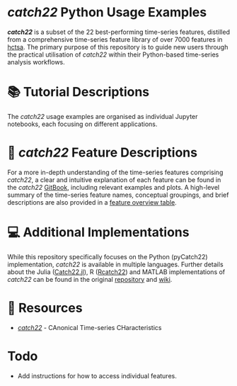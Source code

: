 # *catch22* Python Usage Examples
__*catch22*__ is a subset of the 22 best-performing time-series features, distilled from a comprehensive time-series feature library of over 7000 features in [hctsa](https://github.com/benfulcher/hctsa).
The primary purpose of this repository is to guide new users through the practical utilisation of *catch22* within their Python-based time-series
analysis workflows. 

# 📚 Tutorial Descriptions 
The *catch22* usage examples are organised as individual Jupyter notebooks, each focusing on different applications.


# 📖 *catch22* Feature Descriptions 
For a more in-depth understanding of the time-series features comprising *catch22*, a clear and intuitive explanation of each feature can be found in the *catch22* [GitBook](https://feature-based-time-series-analys.gitbook.io/catch22-features/), including relevant examples and plots.
A high-level summary of the time-series feature names, conceptual groupings, and brief descriptions are also provided in a [feature overview table](https://feature-based-time-series-analys.gitbook.io/catch22-features/feature-overview-table). 

# 💻 Additional Implementations 
While this repository specifically focuses on the Python (pyCatch22) implementation, *catch22* is available in multiple languages. Further details about the Julia ([Catch22.jl](https://github.com/brendanjohnharris/Catch22.jl)), R ([Rcatch22](https://github.com/hendersontrent/Rcatch22)) and MATLAB implementations of *catch22* can be found in the original
[repository](https://github.com/DynamicsAndNeuralSystems/catch22) and [wiki](https://github.com/DynamicsAndNeuralSystems/catch22/wiki/Installation-and-Testing). 

# 📌 Resources 
- [*catch22*](https://github.com/DynamicsAndNeuralSystems/catch22.git) - CAnonical Time-series CHaracteristics

# Todo
- Add instructions for how to access individual features.
